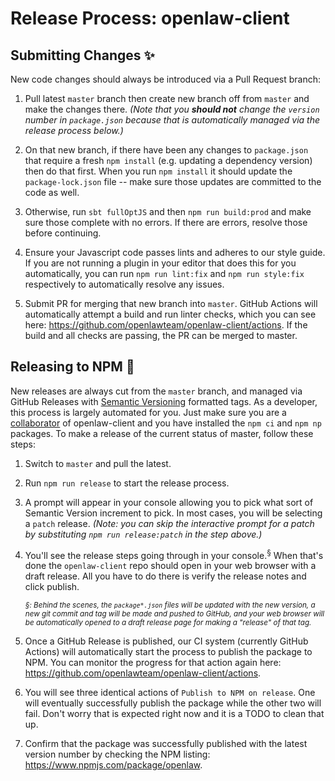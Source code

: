 # Release Process: openlaw-client

## Submitting Changes :sparkles:

New code changes should always be introduced via a Pull Request branch:

1. Pull latest `master` branch then create new branch off from `master` and make the changes there. _(Note that you **should not** change the `version` number in `package.json` because that is automatically managed via the release process below.)_

2. On that new branch, if there have been any changes to `package.json` that require a fresh `npm install` (e.g. updating a dependency version) then do that first. When you run `npm install` it should update the `package-lock.json` file -- make sure those updates are committed to the code as well.

3. Otherwise, run `sbt fullOptJS` and then `npm run build:prod` and make sure those complete with no errors. If there are errors, resolve those before continuing.

4. Ensure your Javascript code passes lints and adheres to our style guide. If you are not running a plugin in your editor that does this for you automatically, you can run `npm run lint:fix` and `npm run style:fix` respectively to automatically resolve any issues.

5. Submit PR for merging that new branch into `master`. GitHub Actions will automatically attempt a build and run linter checks, which you can see here: https://github.com/openlawteam/openlaw-client/actions. If the build and all checks are passing, the PR can be merged to master.

## Releasing to NPM :rocket:

New releases are always cut from the `master` branch, and managed via GitHub Releases with [Semantic Versioning](https://semver.org/spec/v2.0.0.html) formatted tags. As a developer, this process is largely automated for you. Just make sure you are a [collaborator](https://github.com/openlawteam/openlaw-client/settings/collaboration) of openlaw-client and you have installed the `npm ci` and `npm np` packages. To make a release of the current status of master, follow these steps:

1. Switch to `master` and pull the latest.

2. Run `npm run release` to start the release process.

3. A prompt will appear in your console allowing you to pick what sort of Semantic Version increment to pick. In most cases, you will be selecting a `patch` release. _(Note: you can skip the interactive prompt for a patch by substituting `npm run release:patch` in the step above.)_

4. You'll see the release steps going through in your console.<sup>§</sup> When that's done the `openlaw-client` repo should open in your web browser with a draft release. All you have to do there is verify the release notes and click publish.

   <small><i>§: Behind the scenes, the `package*.json` files will be updated with the new version, a new git commit and tag will be made and pushed to GitHub, and your web browser will be automatically opened to a draft release page for making a "release" of that tag.</i></small>

5. Once a GitHub Release is published, our CI system (currently GitHub Actions) will automatically start the process to publish the package to NPM. You can monitor the progress for that action again here: https://github.com/openlawteam/openlaw-client/actions.

6. You will see three identical actions of `Publish to NPM on release`. One will eventually successfully publish the package while the other two will fail. Don't worry that is expected right now and it is a TODO to clean that up.

7. Confirm that the package was successfully published with the latest version number by checking the NPM listing: https://www.npmjs.com/package/openlaw.
